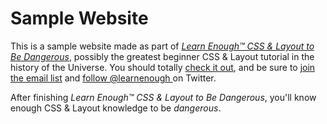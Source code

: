 # Sample Website

This is a sample website made as part of [*Learn Enough™ CSS & Layout to Be
Dangerous*](http://learnenough.com/css-and-layout-tutorial/), possibly the greatest
beginner CSS & Layout tutorial in the history of the Universe. You should totally [
check it out](http://learnenough.com/css-and-layout-tutorial/), and be sure to [join
the email list](http://learnenough.com/#email_list) and [follow @learnenough
](http://twitter.com/learnenough) on Twitter.

After finishing *Learn Enough™ CSS & Layout to Be Dangerous*, you'll know enough CSS & Layout knowledge
to be *dangerous*.
